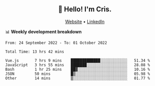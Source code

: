 
<h2 align="center">👋 Hello! I'm Cris.</h2>
<p align="center">
  <a href="https://www.criscunas.dev">Website</a> •
  <a href="https://www.linkedin.com/in/cristophercunas/">LinkedIn</a>
</p>


📊 **Weekly development breakdown**
<!--START_SECTION:waka-->

```text
From: 24 September 2022 - To: 01 October 2022

Total Time: 13 hrs 42 mins

Vue.js       7 hrs 9 mins    █████████████░░░░░░░░░░░░   51.34 %
JavaScript   3 hrs 55 mins   ███████░░░░░░░░░░░░░░░░░░   28.08 %
Bash         1 hr 25 mins    ██▓░░░░░░░░░░░░░░░░░░░░░░   10.16 %
JSON         50 mins         █▒░░░░░░░░░░░░░░░░░░░░░░░   05.98 %
Other        14 mins         ▒░░░░░░░░░░░░░░░░░░░░░░░░   01.77 %
```

<!--END_SECTION:waka-->
